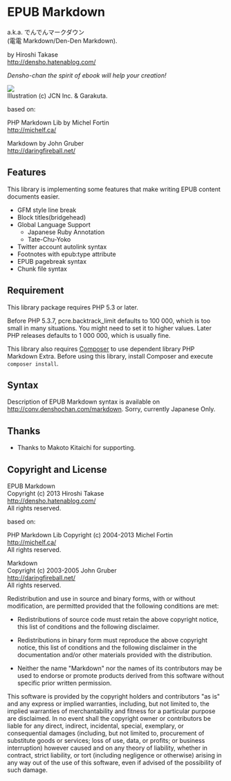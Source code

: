 EPUB Markdown
=============

a.k.a. でんでんマークダウン  
(電電 Markdown/Den-Den Markdown).

by Hiroshi Takase  
<http://densho.hatenablog.com/>

*Densho-chan the spirit of ebook will help your creation!*

![](https://lh4.googleusercontent.com/-m3cvu_gKtW8/TrauQGoZbHI/AAAAAAAAJdc/ytImJ4o4DcU/s288/sd-07.png)  
Illustration (c) JCN Inc. & Garakuta.

based on:

PHP Markdown Lib by Michel Fortin  
<http://michelf.ca/>

Markdown by John Gruber  
<http://daringfireball.net/>

Features
--------

This library is implementing some features that make writing EPUB content documents easier.

* GFM style line break
* Block titles(bridgehead)
* Global Language Support
    - Japanese Ruby Annotation
    - Tate-Chu-Yoko
* Twitter account autolink syntax
* Footnotes with epub:type attribute
* EPUB pagebreak syntax
* Chunk file syntax

Requirement
-----------

This library package requires PHP 5.3 or later.

Before PHP 5.3.7, pcre.backtrack_limit defaults to 100 000, which is too small
in many situations. You might need to set it to higher values. Later PHP 
releases defaults to 1 000 000, which is usually fine.

This library also requires [Composer][composer] to use dependent library PHP Markdown Extra. Before using this library, install Composer and execute `composer install`.

[composer]: http://getcomposer.org/

Syntax
------

Description of EPUB Markdown syntax is available on <http://conv.denshochan.com/markdown>. Sorry, currently Japanese Only. 

Thanks
------

- Thanks to Makoto Kitaichi for supporting.

Copyright and License
---------------------

EPUB Markdown  
Copyright (c) 2013 Hiroshi Takase  
<http://densho.hatenablog.com/>  
All rights reserved.

based on:

PHP Markdown Lib
Copyright (c) 2004-2013 Michel Fortin  
<http://michelf.ca/>  
All rights reserved.

Markdown  
Copyright (c) 2003-2005 John Gruber   
<http://daringfireball.net/>   
All rights reserved.

Redistribution and use in source and binary forms, with or without
modification, are permitted provided that the following conditions are
met:

*   Redistributions of source code must retain the above copyright 
    notice, this list of conditions and the following disclaimer.

*   Redistributions in binary form must reproduce the above copyright
    notice, this list of conditions and the following disclaimer in the
    documentation and/or other materials provided with the 
    distribution.

*   Neither the name "Markdown" nor the names of its contributors may
    be used to endorse or promote products derived from this software
    without specific prior written permission.

This software is provided by the copyright holders and contributors "as
is" and any express or implied warranties, including, but not limited
to, the implied warranties of merchantability and fitness for a
particular purpose are disclaimed. In no event shall the copyright owner
or contributors be liable for any direct, indirect, incidental, special,
exemplary, or consequential damages (including, but not limited to,
procurement of substitute goods or services; loss of use, data, or
profits; or business interruption) however caused and on any theory of
liability, whether in contract, strict liability, or tort (including
negligence or otherwise) arising in any way out of the use of this
software, even if advised of the possibility of such damage.

<!--                 
                                                                                
                                                                                
                                      ''          :;||;:                        
                           '::;;||1111111111|; :|1111111|'                      
                        ' '|11111111111111111111111111111|'                     
                     ';|;;;1111111111111111111111111111111;:                    
                 :||;|11111;1111111111111111111111111111111;'                   
              :;111;1111111111111111111111111111111111111111 '                  
            ;11111|111111111111111111111111111|111111111111|  '                 
          '|11111111111111111111111111111111111111111112111|   '                
         ';1111111111111111111111111111111111111111111221:11;                   
        ';1111111111111111111111122211112211111111111;:|2::11:                  
        :|1111111111111111221112|1221111222111222111    ;2:111;;;;              
       ::1111111|11111111111112;'11111121|11111|1| 11::;|122111111|             
       ;;1111111|111211122;122|::;1;21111:::;11112222222211221111111            
      ::1111111|1111211122'|21':::1'12112:   :|1222222222222211111111:          
      ::1111112|1111221211':2;'''':' |212;  ''   ;1222222$$22111111112:         
      ::1111111;11122212;;  |::'      ;121  1  :1$0$122222122 |21111122         
      :|111111:'11122222:      ':       ;1:;:'100000$;11121 ;  '12111121        
      '|111111  :1122221: ':;;:'';:        ':1108&8$2|'12111;    :111122        
       |11111:   ;2222211110000021;         ':;|$0$1|; ;22221|    '111221       
       ;11112     2222211:;008&8$1:            ;;;1;|' '$21221;     11222       
       ;11111    '221121:::;;88011'            '::;:'  |1:11211     ;2212:      
        21111    :221121:  '1111||   '::         ''':;1;   11;|      2112'      
        11111    :1|12202   ;:::;;   :'::      '  ';1$;     2 ;      1111       
        ;1111    ';'222001   ::''   ':'':::1'  ':;1$0;      ' :      212'       
         1111     : 1111;$$1:::;;::':'''||;|::;11;1|;'               11;        
         1111       |11 ' |::;:' ::::' ;|111|121112$;'               2;         
         :222       '11   '':;  '    :'|1111221211$$2    :          ;;          
          121|       ;2  '' :;'     ':  ':;222111$$$$1 '::          '           
           121        |;  : |1'      : :|1112221|2$$$21:  '                     
            ;21           '';||:  : ';122212122$22$$$22'   '                    
             ;2;            :1|||1112$222$22$2$$$$$$$$$;  ' ''                  
              :1:                2$$$$$$$$$$$$$$$$$$$$$1 '     '                
                ;;               ;$$$$$$$$$$$$$$$$$$$$$2   '      ':            
                                 1$$$$$$$$$$$$$$$$$$$$$2;     ' :               
                                |2$$$$$$$$$$$000$$$$$$$21       '               
                             ;1$00$$$$$$$$$00000000000$$0:                      
                          ;1$000000000$$$$0000000000000002                      
                       :1$0000000000000000000000000000000$;                     
                       '1$000000000000000000000000000000001                     
                         :200000000000000000000000000000002                     
                           '|112$000000000000000000000000$|                     
                                ::12000000000000000$21|;|'                      
                                 '  :|112221111|;:'  '                          
                                  ::::       :     '|;'                         
                                 : ;:        :     ': '                         
                                    '        '     '                            
                                     '       '    '                             
                                '11         '    '                              
                               :2$$:      :     '                               
                               12$$1      '                                     
                               :$2;'      '    '                                
                                         '    '                                 
                                         ;; :;;                                 
                                         1$1$$;                                 
                                        '$$$$1                                  
                                         ;;:'                                   
                                                                                
                            Verus Nullus, Omnis Licitus
-->
